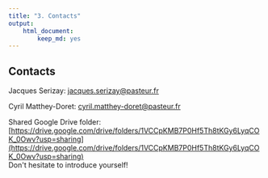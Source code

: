 ```yaml
---
title: "3. Contacts"
output:
    html_document:
        keep_md: yes
---
```


## Contacts 

Jacques Serizay: [jacques.serizay@pasteur.fr](mailto:jacques.serizay@pasteur.fr)

Cyril Matthey-Doret: [cyril.matthey-doret@pasteur.fr](mailto:cyril.matthey-doret@pasteur.fr)

Shared Google Drive folder: [https://drive.google.com/drive/folders/1VCCpKMB7P0Hf5Th8tKGy6LyqCOK_0Owv?usp=sharing](https://drive.google.com/drive/folders/1VCCpKMB7P0Hf5Th8tKGy6LyqCOK_0Owv?usp=sharing)  
Don't hesitate to introduce yourself!